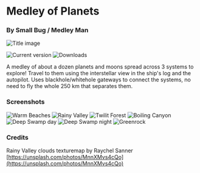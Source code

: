 # Medley of Planets

### By Small Bug / Medley Man

![Title image](https://user-images.githubusercontent.com/43260601/150666418-c3f2137f-7bb4-40e5-bb74-c70f6361d768.png)

![Current version](https://img.shields.io/github/manifest-json/v/Leopard501/PlanetMedley)
![Downloads](https://img.shields.io/github/downloads/Leopard501/PlanetMedley/total)

A medley of about a dozen planets and moons spread across 3 systems to explore! Travel to them using the 
interstellar view in the ship's log and the autopilot. Uses blackhole/whitehole gateways to connect the systems, 
no need to fly the whole 250 km that separates them.  
  
### Screenshots

![Warm Beaches](https://user-images.githubusercontent.com/43260601/150704280-18a60099-eac7-4e6c-af5a-908f72dcccc0.png)
![Rainy Valley](https://user-images.githubusercontent.com/43260601/150704286-b8e50d53-4123-41e8-9142-97080bc88bf9.png)
![Twilit Forest](https://user-images.githubusercontent.com/43260601/150704308-0bd79e40-abb6-4d64-8d49-e469b5d7604e.png)
![Boiling Canyon](https://user-images.githubusercontent.com/43260601/151645233-db2ad06b-cb32-439b-9771-48ffdf049b9e.png)
![Deep Swamp day](https://user-images.githubusercontent.com/43260601/152092017-e777c94d-1ede-4b47-9cc3-9e4c4ff7f62e.png)
![Deep Swamp night](https://user-images.githubusercontent.com/43260601/152092022-dc955599-7565-4fa7-8c3a-faaa5723c1cf.png)
![Greenrock](https://user-images.githubusercontent.com/43260601/152092026-3ff4cf19-46c2-4d43-a88f-411c23122b07.png)

### Credits

Rainy Valley clouds texturemap by Raychel Sanner  
[https://unsplash.com/photos/MnnXMvs4cQo](https://unsplash.com/photos/MnnXMvs4cQo)